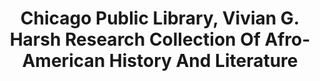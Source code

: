 ---
layout: repo
title: "Chicago Public Library, Vivian G. Harsh Research Collection Of Afro-American History And Literature"
id: 15342
permalink: repos/15342/
---